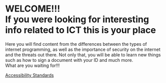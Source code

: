 <html>
  <head>
        <meta charset="utf 8">
        <title>Index</title>
  </head>
  <body>
    <h1>WELCOME!!!<br>If you were looking for interesting info related to ICT this is your place</h1>
    <p>Here you will find content from the differences between the types of internet programming, as well as the importance of security on the internet and the threats out there.     Not only that, you will be able to learn new things such as how to sign a document with your ID and much more.<br>What are you waiting for!!!</p>
    <a href="https://msciller.github.io/MY-WEBPAGE/accessibility-standards.md">Accessibility Standards</a>
  </body>
  
</html>  
